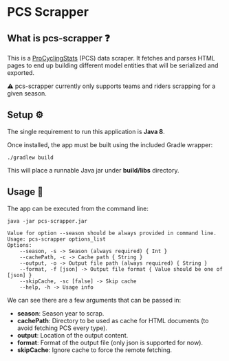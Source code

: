 # PCS Scrapper

## What is pcs-scrapper ❓
This is a [ProCyclingStats](https://www.procyclingstats.com/) (PCS) data scraper. It fetches and parses HTML pages to end up building different model entities that will be serialized and exported.

⚠️ pcs-scrapper currently only supports teams and riders scrapping for a given season.

## Setup ⚙️
The single requirement to run this application is **Java 8**.

Once installed, the app must be built using the included Gradle wrapper:
```shell
./gradlew build
```
This will place a runnable Java jar under **build/libs** directory.

## Usage 📙
The app can be executed from the command line:
```shell
java -jar pcs-scrapper.jar
```

```shell
Value for option --season should be always provided in command line.
Usage: pcs-scrapper options_list
Options: 
    --season, -s -> Season (always required) { Int }
    --cachePath, -c -> Cache path { String }
    --output, -o -> Output file path (always required) { String }
    --format, -f [json] -> Output file format { Value should be one of [json] }
    --skipCache, -sc [false] -> Skip cache 
    --help, -h -> Usage info
```
We can see there are a few arguments that can be passed in:
- **season**: Season year to scrap. 
- **cachePath**: Directory to be used as cache for HTML documents (to avoid fetching PCS every type).
- **output**: Location of the output content.
- **format**: Format of the output file (only json is supported for now).
- **skipCache**: Ignore cache to force the remote fetching.
